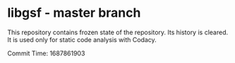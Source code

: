 # libgsf - master branch

This repository contains frozen state of the repository.
Its history is cleared. It is used only for static code
analysis with Codacy.

Commit Time: 1687861903